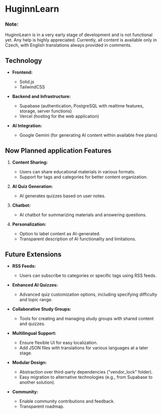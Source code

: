 # HuginnLearn

### Note:
HuginnLearn is in a very early stage of development and is not functional yet. Any help is highly appreciated. Currently, all content is available only in Czech, with English translations always provided in comments.

## Technology

- **Frontend:**
  - Solid.js
  - TailwindCSS

- **Backend and Infrastructure:**
  - Supabase (authentication, PostgreSQL with realtime features, storage, server functions)
  - Vercel (hosting for the web application)

- **AI Integration:**
  - Google Gemini (for generating AI content within available free plans)

## Now Planned application Features

1. **Content Sharing:**
   - Users can share educational materials in various formats.
   - Support for tags and categories for better content organization.

2. **AI Quiz Generation:**
   - AI generates quizzes based on user notes.

3. **Chatbot:**
   - AI chatbot for summarizing materials and answering questions.

4. **Personalization:**
   - Option to label content as AI-generated.
   - Transparent description of AI functionality and limitations.

## Future Extensions
- **RSS Feeds:**
  - Users can subscribe to categories or specific tags using RSS feeds.

- **Enhanced AI Quizzes:**
  - Advanced quiz customization options, including specifying difficulty and topic range.

- **Collaborative Study Groups:**
  - Tools for creating and managing study groups with shared content and quizzes.

- **Multilingual Support:**
  - Ensure flexible UI for easy localization.
  - Add JSON files with translations for various languages at a later stage.

- **Modular Design:**
  - Abstraction over third-party dependencies ("vendor_lock" folder).
  - Easy migration to alternative technologies (e.g., from Supabase to another solution).

- **Community:**
  - Enable community contributions and feedback.
  - Transparent roadmap.

